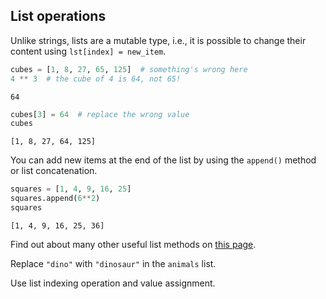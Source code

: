 ## List operations

Unlike strings, lists are a mutable type, i.e., it is possible to
change their content using `lst[index] = new_item`.

```python
cubes = [1, 8, 27, 65, 125]  # something's wrong here
4 ** 3  # the cube of 4 is 64, not 65!
```
```text
64
```
```python
cubes[3] = 64  # replace the wrong value
cubes
```
```text
[1, 8, 27, 64, 125]
```

You can add new items at the end of the list by using the `append()` method or 
list concatenation. 

```python
squares = [1, 4, 9, 16, 25]
squares.append(6**2)
squares
```
```text
[1, 4, 9, 16, 25, 36]
```
  
Find out about many other useful list methods on <a href="https://docs.python.org/3/tutorial/datastructures.html#more-on-lists">this page</a>.

Replace `"dino"` with `"dinosaur"` in the `animals` list.  
<div class='hint'>Use list indexing operation and value assignment.</div>
